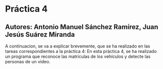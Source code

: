 # Práctica 4

## Autores: Antonio Manuel Sánchez Ramírez, Juan Jesús Suárez Miranda

A continuacion, se va a explicar brevemente, que se ha realizado en las tareas correspondientes a la práctica 4:
En esta práctica 4, se ha realizado un programa que reconoce las matrículas de los vehículos y detecte las personas de un video.  
